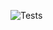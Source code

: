![Tests](https://github.com/agustindangelo/ahorcado-tdd/actions/workflows/github-actions.yml/badge.svg)
